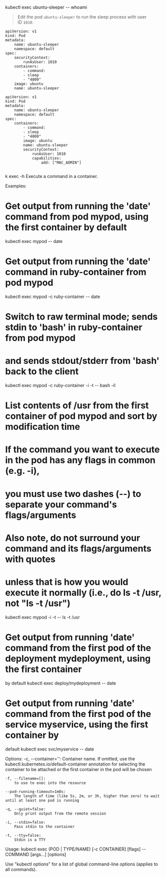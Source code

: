kubectl exec ubuntu-sleeper -- whoami


> Edit the pod `ubuntu-sleeper` to run the sleep process with user ID `1010`.


```POD_LEVEL
apiVersion: v1 
kind: Pod 
metadata: 
	name: ubuntu-sleeper 
	namespace: default 
spec: 
	securityContext: 
		runAsUser: 1010 
	containers: 
		- command: 
		- sleep 
		- "4800" 
	image: ubuntu 
	name: ubuntu-sleeper
```

```CONTAINER_LEVEL
apiVersion: v1 
kind: Pod 
metadata: 
	name: ubuntu-sleeper 
	namespace: default 
spec: 
	containers: 
		- command: 
		- sleep 
		- "4800" 
		image: ubuntu 
		name: ubuntu-sleeper
		securityContext: 
			runAsUser: 1010 
			capabilities:
				add: ["MAC_ADMIN"]
				
```

k exec -h
Execute a command in a container.

Examples:
  # Get output from running the 'date' command from pod mypod, using the first container by default
  kubectl exec mypod -- date
  
  # Get output from running the 'date' command in ruby-container from pod mypod
  kubectl exec mypod -c ruby-container -- date
  
  # Switch to raw terminal mode; sends stdin to 'bash' in ruby-container from pod mypod
  # and sends stdout/stderr from 'bash' back to the client
  kubectl exec mypod -c ruby-container -i -t -- bash -il
  
  # List contents of /usr from the first container of pod mypod and sort by modification time
  # If the command you want to execute in the pod has any flags in common (e.g. -i),
  # you must use two dashes (--) to separate your command's flags/arguments
  # Also note, do not surround your command and its flags/arguments with quotes
  # unless that is how you would execute it normally (i.e., do ls -t /usr, not "ls -t /usr")
  kubectl exec mypod -i -t -- ls -t /usr
  
  # Get output from running 'date' command from the first pod of the deployment mydeployment, using the first container
by default
  kubectl exec deploy/mydeployment -- date
  
  # Get output from running 'date' command from the first pod of the service myservice, using the first container by
default
  kubectl exec svc/myservice -- date

Options:
    -c, --container='':
        Container name. If omitted, use the kubectl.kubernetes.io/default-container annotation for selecting the
        container to be attached or the first container in the pod will be chosen

    -f, --filename=[]:
        to use to exec into the resource

    --pod-running-timeout=1m0s:
        The length of time (like 5s, 2m, or 3h, higher than zero) to wait until at least one pod is running

    -q, --quiet=false:
        Only print output from the remote session

    -i, --stdin=false:
        Pass stdin to the container

    -t, --tty=false:
        Stdin is a TTY

Usage:
  kubectl exec (POD | TYPE/NAME) [-c CONTAINER] [flags] -- COMMAND [args...] [options]

Use "kubectl options" for a list of global command-line options (applies to all commands).
